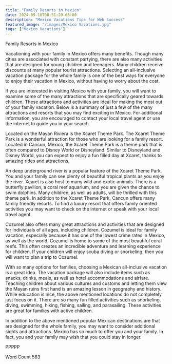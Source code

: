 ```yaml
---
title: "Family Resorts in Mexico"
date: 2024-09-10T08:51:20-08:00
description: "Mexico Vacations Tips for Web Success"
featured_image: "/images/Mexico Vacations.jpg"
tags: ["Mexico Vacations"]
---
```


Family Resorts in Mexico

Vacationing with your family in Mexico offers many benefits.  Though many cities are associated with constant partying, there are also many activities that are designed for young children and teenagers.  Many children receive discounts at many popular tourist attractions.  Selecting an all-inclusive vacation package for the whole family is one of the best ways for everyone to enjoy their vacation in Mexico, without having to worry about the cost.

If you are interested in visiting Mexico with your family, you will want to examine some of the many attractions that are specifically geared towards children. These attractions and activities are ideal for making the most out of your family vacation.  Below is a summary of just a few of the many attractions and resorts that you may find exciting in Mexico.  For additional information, you are encouraged to contact your local travel agent or use the internet to guide you in your search. 

Located on the Mayan Riviera is the Xcaret Theme Park.  The Xcaret Theme Park is a wonderful attraction for those who are looking for a family resort.  Located in Cancun, Mexico, the Xcaret Theme Park is a theme park that is often compared to Disney World or Disneyland.  Similar to Disneyland and Disney World, you can expect to enjoy a fun filled day at Xcaret, thanks to amazing rides and attractions.

An deep underground river is a popular feature of the Xcaret Theme Park.  You and your family can see plenty of beautiful tropical plants as you enjoy the river.  Xcaret is also host to many wild and exotic animals.  There is a butterfly pavilion, a coral reef aquarium, and you are given the chance to swim dolphins.  Many children, as well as adults, will be thrilled with this theme park.  In addition to the Xcaret Theme Park, Cancun offers many family friendly resorts.  To find a luxury resort that offers family oriented activities you may want to check on the internet or speak with your local travel agent.  

Cozumel also offers many great attractions and activities that are designed for individuals of all ages, including children. Cozumel is ideal for family vacation, especially because it has one of the lowest crime rates in Mexico, as well as the world.  Cozumel is home to some of the most beautiful coral reefs.  This often creates an incredible adventure and learning experience for children.  If your children will enjoy scuba diving or snorkeling, then you will want to plan a trip to Cozumel.  

With so many options for families, choosing a Mexican all-inclusive vacation is a great idea. The vacation package will also include items such as snacks, drinks, meals, as well as hotel accommodations and airfare.  Teaching children about various cultures and customs and letting them view the Mayan ruins first hand is an amazing lesson in geography and history. While education is nice, the above mentioned locations do not completely just focus on it. There are so many fun filled activities such as snorkeling, diving, swimming, hiking, fishing, sailing, and parasailing. These activities are great for families with active children.

In addition to the above mentioned popular Mexican destinations are that are designed for the whole family, you may want to consider additional sights and attractions.  Mexico has so much to offer you and your family. In fact, you and your family may wish that you could stay in longer.

PPPPP

Word Count 563

